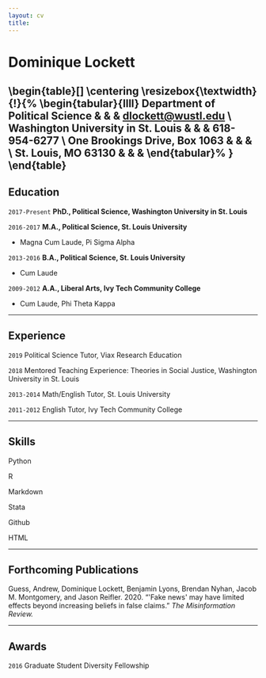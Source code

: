 ```yaml
---	
layout: cv	
title:
---
```

# Dominique Lockett


\begin{table}[]
\centering
\resizebox{\textwidth}{!}{%
\begin{tabular}{llll}
Department of Political Science &  &  & dlockett@wustl.edu \\
Washington University in St. Louis &  &  & 618-954-6277 \\
One Brookings Drive, Box 1063 &  &  &  \\
St. Louis, MO 63130 &  &  & 
\end{tabular}%
}
\end{table}
---

## Education

`2017-Present`
__PhD., Political Science, Washington University in St. Louis__

`2016-2017`
__M.A., Political Science, St. Louis University__

- Magna Cum Laude, Pi Sigma Alpha

`2013-2016`
__B.A., Political Science, St. Louis University__

- Cum Laude

`2009-2012`
__A.A., Liberal Arts, Ivy Tech Community College__

- Cum Laude, Phi Theta Kappa



---



## Experience
`2019`
Political Science Tutor, Viax Research Education

`2018`
Mentored Teaching Experience: Theories in Social Justice, Washington University in St. Louis

`2013-2014`
Math/English Tutor, St. Louis University

`2011-2012`
English Tutor, Ivy Tech Community College

---

## Skills
Python

R

Markdown

Stata

Github

HTML

---

## Forthcoming Publications

Guess, Andrew, Dominique Lockett, Benjamin Lyons, Brendan Nyhan, Jacob M. Montgomery, and Jason Reifler. 2020. “'Fake news' may have limited effects beyond increasing beliefs in false claims.” *The Misinformation Review.*

---

## Awards

`2016`
Graduate Student Diversity Fellowship




